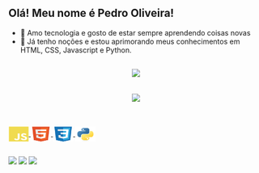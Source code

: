 ## Olá! Meu nome é Pedro Oliveira!
- 👀 Amo tecnologia e gosto de estar sempre aprendendo coisas novas
- 🌱 Já tenho noções e estou aprimorando meus conhecimentos em HTML, CSS, Javascript e Python.

##

<div align="center">
  <a href="https://github.com/phaos93">
  <img height="180em" src="https://github-readme-stats.vercel.app/api?username=phaos93&show_icons=true&theme=dracula&include_all_commits=true&count_private=false"/>
</div>

##

<div align="center">
  <a href="https://github.com/phaos93">
  <img height="180em" src="https://github-readme-stats.vercel.app/api/top-langs/?username=phaos93&layout=compact&langs_count=7&theme=dracula"/>
</div>
  
##
  
<div style="display: inline_block"><br>
  <img align="center" alt="Phaos-Js" height="30" width="40" src="https://raw.githubusercontent.com/devicons/devicon/master/icons/javascript/javascript-plain.svg">
  <img align="center" alt="Phaos-HTML" height="30" width="40" src="https://raw.githubusercontent.com/devicons/devicon/master/icons/html5/html5-original.svg">
  <img align="center" alt="Phaos-CSS" height="30" width="40" src="https://raw.githubusercontent.com/devicons/devicon/master/icons/css3/css3-original.svg">
  <img align="center" alt="Phaos-Python" height="30" width="40" src="https://raw.githubusercontent.com/devicons/devicon/master/icons/python/python-original.svg">
</div>
  
##
  
 <div> 
  <a href="https://instagram.com/phaos93" target="_blank"><img src="https://img.shields.io/badge/-Instagram-%23E4405F?style=for-the-badge&logo=instagram&logoColor=white" target="_blank"></a>
  <a href = "mailto:phaos93@gmail.com"><img src="https://img.shields.io/badge/-Gmail-%23333?style=for-the-badge&logo=gmail&logoColor=white" target="_blank"></a>
  <a href="https://www.linkedin.com/in/pedro-araujo-a9741a14a/" target="_blank"><img src="https://img.shields.io/badge/-LinkedIn-%230077B5?style=for-the-badge&logo=linkedin&logoColor=white" target="_blank"></a> 

</div>

<!---
phaos93/phaos93 is a ✨ special ✨ repository because its `README.md` (this file) appears on your GitHub profile.
You can click the Preview link to take a look at your changes.
--->
